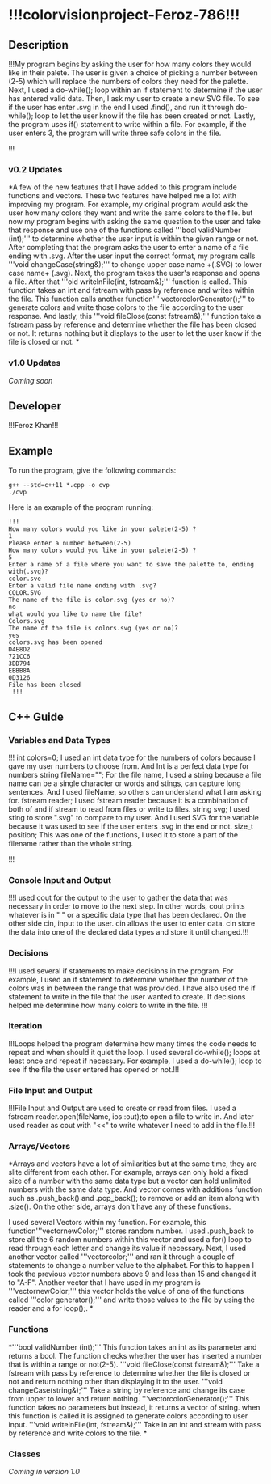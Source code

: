 # !!!colorvisionproject-Feroz-786!!!

## Description

!!!My program begins by asking the user for how many colors they would like in their palete. The user is given a choice of picking a number between (2-5) which will replace the numbers of colors they need for the palette. Next, I used a do-while(); loop within an if statement to determine if the user has entered valid data. Then, I ask my user to create a new SVG file. To see if the user has enter .svg in the end I used .find(), and run it through do-while(); loop to let the user know if the file has been created or not. Lastly, the program uses if() statement to write within a file. For example, if the user enters 3, the program will write three safe colors in the file. 

!!!

### v0.2 Updates

*A few of the new features that I have added to this program include functions and vectors. These two features have helped me a lot with improving my program. For example, my original program would ask the user how many colors they want and write the same colors to the file. but now my program begins with asking the same question to the user and take that response and use one of the functions called '''bool validNumber (int);''' to determine whether the user input is within the given range or not. After completing that the program asks the user to enter a name of a file ending with .svg. After the user input the correct format, my program calls '''void changeCase(string&);''' to change upper case name +(.SVG) to lower case name+ (.svg). Next, the program takes the user's response and opens a file. After that '''oid writeInFile(int, fstream&);''' function is called. This function takes an int and fstream with pass by reference and writes within the file. This function calls another function''' vector<string>colorGenerator();''' to generate colors and write those colors to the file according to the user response. And lastly, this '''void fileClose(const fstream&);''' function take a fstream pass by reference and determine whether the file has been closed or not. It returns nothing but it displays to the user to let the user know if the file is closed or not.  *

### v1.0 Updates

*Coming soon*


## Developer

!!!Feroz Khan!!!

## Example

To run the program, give the following commands:

```
g++ --std=c++11 *.cpp -o cvp
./cvp
```

Here is an example of the program running:

```
!!!
How many colors would you like in your palete(2-5) ? 
1
Please enter a number between(2-5)
How many colors would you like in your palete(2-5) ? 
5
Enter a name of a file where you want to save the palette to, ending with(.svg)? 
color.sve
Enter a valid file name ending with .svg?
COLOR.SVG
The name of the file is color.svg (yes or no)?
no
what would you like to name the file?
Colors.svg
The name of the file is colors.svg (yes or no)?
yes
colors.svg has been opened 
D4E8D2
721CC6
3DD794
EBBB8A
0D3126
File has been closed
 !!!
```

## C++ Guide

### Variables and Data Types

!!!
int colors=0; 
    I used an int data type for the numbers of colors because I gave my user numbers to choose from. And Int is a perfect data type for numbers 
string fileName="";
    For the file name, I used a string because a file name can be a single character or words and stings, can capture long sentences. And I used fileName, so others can understand what I am asking for. 
fstream reader;
    I used fstream reader because it is a combination of both of and if stream to read from files or write to files. 
string svg;
    I used sting to store ".svg" to compare to my user. And I used SVG for the variable because it was used to see if the user enters .svg in the end or not. 
size_t  position;
    This was one of the functions, I used it to store a part of the filename rather than the whole string. 

!!!

### Console Input and Output

!!!I used cout for the output to the user to gather the data that was necessary in order to move to the next step. In other words, cout prints whatever is in " " or a specific data type that has been declared. On the other side cin, input to the user. cin allows the user to enter data. cin store the data into one of the declared data types and store it until changed.!!!

### Decisions

!!!I used several if statements to make decisions in the program. For example, I used an if statement to determine whether the number of the colors was in between the range that was provided. I have also used the if statement to write in the file that the user wanted to create. If decisions helped me determine how many colors to write in the file. !!!

### Iteration

!!!Loops helped the program determine how many times the code needs to repeat and when should it quiet the loop. I used several do-while(); loops at least once and repeat if necessary. For example, I used a do-while(); loop to see if the file the user entered has opened or not.!!!

### File Input and Output

!!!File Input and Output are used to create or read from files. I used a fstream reader.open(fileName, ios::out);to open a file to write in. And later used reader as cout with "<<" to write whatever I need to add in the file.!!!

### Arrays/Vectors

*Arrays and vectors have a lot of similarities but at the same time, they are slite different from each other. For example, arrays can only hold a fixed size of a number with the same data type but a vector can hold unlimited numbers with the same data type. And vector comes with additions function such as .push_back() and .pop_back(); to remove or add an item along with .size(). On the other side, arrays don't have any of these functions. 

I used several Vectors within my function. For example, this function'''vector<int>newColor;''' stores random number. I used .push_back to store all the 6 random numbers within this vector and used a for() loop to read through each letter and change its value if necessary. Next, I used another vector called '''vector<string>color;''' and ran it through a couple of statements to change a number value to the alphabet. For this to happen I took the previous vector numbers above 9 and less than 15 and changed it to "A-F". Another vector that I have used in my program is '''vector<string>newColor;''' this vector holds the value of one of the functions called '''color generator();''' and write those values to the file by using the reader and a for loop();. *

### Functions

*'''bool validNumber (int);'''
This function takes an int as its parameter and returns a bool. The function checks whether the user has inserted a number that is within a range or not(2-5).
'''void fileClose(const fstream&);'''
Take a fstream with pass by reference to determine whether the file is closed or not and return nothing other than displaying it to the user.
'''void changeCase(string&);'''
Take a string by reference and change its case from upper to lower and return nothing.
'''vector<string>colorGenerator();'''
This function takes no parameters but instead, it returns a vector of string. when this function is called it is assigned to generate colors according to user input. 
'''void writeInFile(int, fstream&);'''
Take in an int and stream with pass by reference and write colors to the file.
*

### Classes

*Coming in version 1.0*
